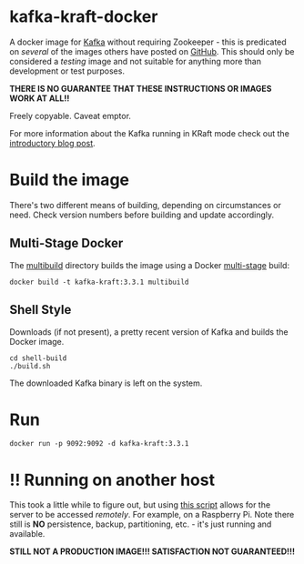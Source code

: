 # kafka-kraft-docker

A docker image for [Kafka](https://kafka.apache.org) without requiring Zookeeper - this is predicated on _several_ of the images others have posted on [GitHub](https://github.com/search?q=kafka-kraft). This should only be considered a _testing_ image and not suitable for anything more than development or test purposes.

**THERE IS NO GUARANTEE THAT THESE INSTRUCTIONS OR IMAGES WORK AT ALL!!**

Freely copyable. Caveat emptor.

For more information about the Kafka running in KRaft mode check out the [introductory blog post](https://www.confluent.io/blog/kafka-without-zookeeper-a-sneak-peek).

# Build the image

There's two different means of building, depending on circumstances or need. Check version numbers before building and update accordingly.

## Multi-Stage Docker
The [multibuild](multibuild) directory builds the image using a Docker [multi-stage](https://docs.docker.com/develop/develop-images/multistage-build/) build:

```shell
docker build -t kafka-kraft:3.3.1 multibuild
```

## Shell Style
Downloads (if not present), a pretty recent version of Kafka and builds the Docker image.

```shell
cd shell-build
./build.sh
```

The downloaded Kafka binary is left on the system.

# Run

```
docker run -p 9092:9092 -d kafka-kraft:3.3.1
```

# :bangbang: Running on another host
This took a little while to figure out, but using [this script](runit.sh) allows for the server to be accessed _remotely_. For example, on a Raspberry Pi. Note there still is **NO** persistence, backup, partitioning, etc. - it's just running and available.

**STILL NOT A PRODUCTION IMAGE!!! SATISFACTION NOT GUARANTEED!!!**

